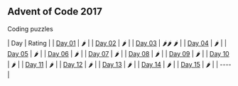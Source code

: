 ## Advent of Code 2017

Coding puzzles

| Day | Rating |
| [Day 01](http://adventofcode.com/2017/day/01) | 🌶 |
| [Day 02](http://adventofcode.com/2017/day/02) | 🌶 |
| [Day 03](http://adventofcode.com/2017/day/03) | 🌶🌶  🌶 |
| [Day 04](http://adventofcode.com/2017/day/04) | 🌶 |
| [Day 05](http://adventofcode.com/2017/day/05) | 🌶 |
| [Day 06](http://adventofcode.com/2017/day/06) | 🌶 |
| [Day 07](http://adventofcode.com/2017/day/07) | 🌶 |
| [Day 08](http://adventofcode.com/2017/day/08) | 🌶 |
| [Day 09](http://adventofcode.com/2017/day/04) | 🌶 |
| [Day 10](http://adventofcode.com/2017/day/09) | 🌶 |
| [Day 11](http://adventofcode.com/2017/day/10) | 🌶 |
| [Day 12](http://adventofcode.com/2017/day/11) | 🌶 |
| [Day 13](http://adventofcode.com/2017/day/12) | 🌶 |
| [Day 14](http://adventofcode.com/2017/day/13) | 🌶 |
| [Day 15](http://adventofcode.com/2017/day/14) | 🌶 |
| ---- |
